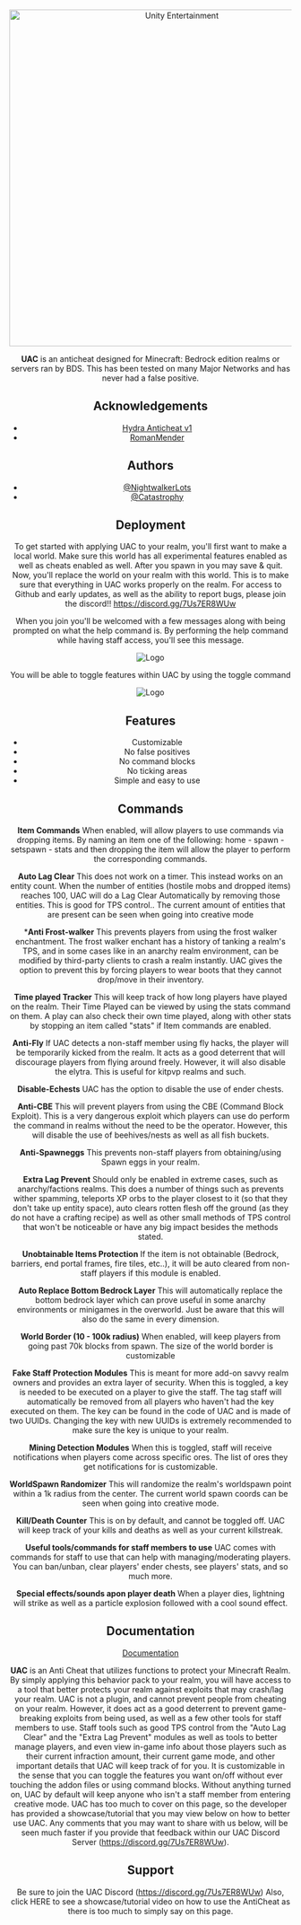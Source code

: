 <div align="center">
  <br />
    <p>
      <a href="https://unityentertainment.xyz/"><img src="https://i.imgur.com/XSoKqE1.png" width="600" alt="Unity Entertainment" /></a>
    </p>

**UAC** is an anticheat designed for Minecraft: Bedrock edition realms or servers ran by BDS. This has been tested on many Major Networks and has never had a false positive.

## Acknowledgements

 - [Hydra Anticheat v1](https://discord.gg/DD53B8QwEQ)
 - [RomanMender](https://github.com/romanmender)
  
## Authors

- [@NightwalkerLots](https://twitter.com/LastoftheSorrow)
- [@Catastrophy](https://twitter.com/LastoftheSorrow)

  
## Deployment

To get started with applying UAC to your realm, you'll first want to make a local world. Make sure this world has all experimental features enabled as well as cheats enabled as well. After you spawn in you may save & quit. Now, you'll replace the world on your realm with this world. This is to make sure that everything in UAC works properly on the realm. For access to Github and early updates, as well as the ability to report bugs, please join the discord!! https://discord.gg/7Us7ER8WUw

When you join you'll be welcomed with a few messages along with being prompted on what the help command is. By performing the help command while having staff access, you'll see this message.

![Logo](https://my.mcpedl.com/storage/addons/8434/images/unity-anticheat--uac-v21_2.png)

You will be able to toggle features within UAC by using the toggle command

![Logo](https://my.mcpedl.com/storage/addons/8434/images/unity-anticheat--uac-v21_3.png)
  
## Features

- Customizable
- No false positives
- No command blocks
- No ticking areas
- Simple and easy to use 

## Commands

**Item Commands**
When enabled, will allow players to use commands via dropping items.
By naming an item one of the following: home - spawn - setspawn - stats
and then dropping the item will allow the player to perform the corresponding commands.

**Auto Lag Clear**
This does not work on a timer. This instead works on an entity count. When the number of entities (hostile mobs and dropped items) reaches 100, UAC will do a Lag Clear Automatically by removing those entities. This is good for TPS control.. The current amount of entities that are present can be seen when going into creative mode

***Anti Frost-walker**
This prevents players from using the frost walker enchantment. The frost walker enchant has a history of tanking a realm's TPS, and in some cases like in an anarchy realm environment, can be modified by third-party clients to crash a realm instantly. UAC gives the option to prevent this by forcing players to wear boots that they cannot drop/move in their inventory.

**Time played Tracker**
This will keep track of how long players have played on the realm. Their Time Played can be viewed by using the stats command on them. A play can also check their own time played, along with other stats by stopping an item called "stats" if Item commands are enabled.

**Anti-Fly**
If UAC detects a non-staff member using fly hacks, the player will be temporarily kicked from the realm. It acts as a good deterrent that will discourage players from flying around freely. However, it will also disable the elytra. This is useful for kitpvp realms and such.

**Disable-Echests**
UAC has the option to disable the use of ender chests.

**Anti-CBE**
This will prevent players from using the CBE (Command Block Exploit). This is a very dangerous exploit which players can use do perform the command in realms without the need to be the operator. However, this will disable the use of beehives/nests as well as all fish buckets.

**Anti-Spawneggs**
This prevents non-staff players from obtaining/using Spawn eggs in your realm.

**Extra Lag Prevent**
Should only be enabled in extreme cases, such as anarchy/factions realms. This does a number of things such as prevents wither spamming, teleports XP orbs to the player closest to it (so that they don't take up entity space), auto clears rotten flesh off the ground (as they do not have a crafting recipe) as well as other small methods of TPS control that won't be noticeable or have any big impact besides the methods stated.

**Unobtainable Items Protection**
If the item is not obtainable (Bedrock, barriers, end portal frames, fire tiles, etc..), it will be auto cleared from non-staff players if this module is enabled.

**Auto Replace Bottom Bedrock Layer**
This will automatically replace the bottom bedrock layer which can prove useful in some anarchy environments or minigames in the overworld. Just be aware that this will also do the same in every dimension. 

**World Border (10 - 100k radius)**
When enabled, will keep players from going past 70k blocks from spawn. The size of the world border is customizable

**Fake Staff Protection Modules**
This is meant for more add-on savvy realm owners and provides an extra layer of security. When this is toggled, a key is needed to be executed on a player to give the staff. The tag staff will automatically be removed from all players who haven't had the key executed on them. The key can be found in the code of UAC and is made of two UUIDs. Changing the key with new UUIDs is extremely recommended to make sure the key is unique to your realm.

**Mining Detection Modules**
When this is toggled, staff will receive notifications when players come across specific ores. The list of ores they get notifications for is customizable.

**WorldSpawn Randomizer**
This will randomize the realm's worldspawn point within a 1k radius from the center.
The current world spawn coords can be seen when going into creative mode.

**Kill/Death Counter** 
This is on by default, and cannot be toggled off. UAC will keep track of your kills and deaths as well as your current killstreak.

**Useful tools/commands for staff members to use**
UAC comes with commands for staff to use that can help with managing/moderating players. You can ban/unban, clear players' ender chests, see players' stats, and so much more.

**Special effects/sounds apon player death**
When a player dies, lightning will strike as well as a particle explosion followed with a cool sound effect.
## Documentation

[Documentation](https://linktodocumentation)

  **UAC** is an Anti Cheat that utilizes functions to protect your Minecraft Realm. By simply applying this behavior pack to your realm, you will have access to a tool that better protects your realm against exploits that may crash/lag your realm. UAC is not a plugin, and cannot prevent people from cheating on your realm. However, it does act as a good deterrent to prevent game-breaking exploits from being used, as well as a few other tools for staff members to use. Staff tools such as good TPS control from the "Auto Lag Clear" and the "Extra Lag Prevent" modules as well as tools to better manage players, and even view in-game info about those players such as their current infraction amount, their current game mode, and other important details that UAC will keep track of for you. It is customizable in the sense that you can toggle the features you want on/off without ever touching the addon files or using command blocks. Without anything turned on, UAC by default will keep anyone who isn't a staff member from entering creative mode. UAC has too much to cover on this page, so the developer has provided a showcase/tutorial that you may view below on how to better use UAC. Any comments that you may want to share with us below, will be seen much faster if you provide that feedback within our UAC Discord Server (https://discord.gg/7Us7ER8WUw).
## Support

Be sure to join the UAC Discord (https://discord.gg/7Us7ER8WUw)
Also, click HERE to see a showcase/tutorial video on how to use the AntiCheat
as there is too much to simply say on this page.

  
